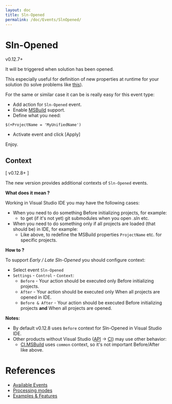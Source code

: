 ```yaml
---
layout: doc
title: Sln-Opened
permalink: /doc/Events/SlnOpened/
---
```

# Sln-Opened

v0.12.7+

It will be triggered when solution has been opened. 

This especially useful for definition of new properties at runtime for your solution (to solve problems like [this]({{site.docp}}/Features/.vssbe/#unified-project-name-for-different-sln)).

For the same or similar case it can be is really easy for this event type:

* Add action for `Sln-Opened` event.
* Enable [MSBuild](../../Scripts/MSBuild/) support.
* Define what you need:

```{{site.msblang}}
$(+ProjectName = 'MyUnifiedName')
```

* Activate event and click [Apply]

Enjoy.

## Context 

[ v0.12.8+ ]

The new version provides additional contexts of `Sln-Opened` events.

**What does it mean ?** 

Working in Visual Studio IDE you may have the following cases:

* When you need to do something Before initializing projects, for example: 
    * to get (if it's not yet) git submodules when you open .sln etc.
* When you need to do something only if all projects are loaded (that should be) in IDE, for example:
    * Like above, to redefine the MSBuild properties `ProjectName` etc. for specific projects.

**How to ?** 

To support *Early / Late Sln-Opened* you should configure context:

* Select event `Sln-Opened`
* `Settings` - `Control` - `Context`:
    * `Before` - Your action should be executed only Before initializing projects.
    * `After`  - Your action should be executed only When all projects are opened in IDE.
    * `Before & After` - Your action should be executed Before initializing projects **and** When all projects are opened.

**Notes:**

* By default v0.12.8 uses `Before` context for Sln-Opened in Visual Studio IDE.
* Other products without Visual Studio ([API](../../API) -> [CI](../../CI/)) may use other behavior:
  * [CI.MSBuild](../../CI/CI.MSBuild/) uses `common` context, so it's not important Before/After like above.


# References

* [Available Events](../../Events/)
* [Processing modes](../../Modes/)
* [Examples & Features](../../Examples/)